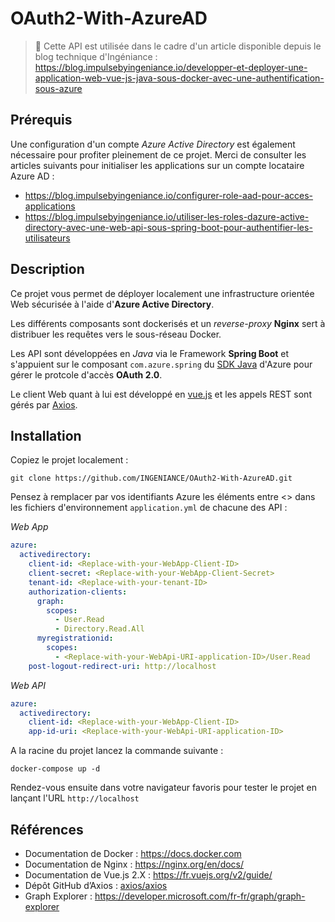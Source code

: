 # OAuth2-With-AzureAD

> 📃 Cette API est utilisée dans le cadre d'un article disponible depuis le blog technique d'Ingéniance :
> https://blog.impulsebyingeniance.io/developper-et-deployer-une-application-web-vue-js-java-sous-docker-avec-une-authentification-sous-azure

## Prérequis

Une configuration d'un compte *Azure Active Directory* est également nécessaire pour profiter pleinement de ce projet. Merci de consulter les articles suivants pour initialiser les applications sur un compte locataire Azure AD :
* https://blog.impulsebyingeniance.io/configurer-role-aad-pour-acces-applications
* https://blog.impulsebyingeniance.io/utiliser-les-roles-dazure-active-directory-avec-une-web-api-sous-spring-boot-pour-authentifier-les-utilisateurs

## Description

Ce projet vous permet de déployer localement une infrastructure orientée Web sécurisée à l'aide d'**Azure Active Directory**.

Les différents composants sont dockerisés et un *reverse-proxy* **Nginx** sert à distribuer les requêtes vers le sous-réseau Docker.

Les API sont développées en *Java* via le Framework **Spring Boot** et s'appuient sur le composant `com.azure.spring` du [SDK Java](https://github.com/Azure/azure-sdk-for-java) d'Azure pour gérer le protcole d'accès **OAuth 2.0**.

Le client Web quant à lui est développé en [vue.js](https://vuejs.org/) et les appels REST sont gérés par [Axios](https://github.com/axios/axios).

## Installation

Copiez le projet localement :
```shell
git clone https://github.com/INGENIANCE/OAuth2-With-AzureAD.git
```
Pensez à remplacer par vos identifiants Azure les éléments entre <> dans les fichiers d'environnement `application.yml` de chacune des API :

*Web App*
```yaml
azure:
  activedirectory:
    client-id: <Replace-with-your-WebApp-Client-ID>
    client-secret: <Replace-with-your-WebApp-Client-Secret>
    tenant-id: <Replace-with-your-tenant-ID>
    authorization-clients:
      graph:
        scopes:
          - User.Read
          - Directory.Read.All
      myregistrationid:
        scopes:
          - <Replace-with-your-WebApi-URI-application-ID>/User.Read
    post-logout-redirect-uri: http://localhost
```
*Web API*
```yaml
azure:
  activedirectory:
    client-id: <Replace-with-your-WebApp-Client-ID>
    app-id-uri: <Replace-with-your-WebApi-URI-application-ID>
```
A la racine du projet lancez la commande suivante :
```shell
docker-compose up -d
```
Rendez-vous ensuite dans votre navigateur favoris pour tester le projet en lançant l'URL `http://localhost`

## Références

* Documentation de Docker : https://docs.docker.com
* Documentation de Nginx : https://nginx.org/en/docs/
* Documentation de Vue.js 2.X : https://fr.vuejs.org/v2/guide/
* Dépôt GitHub d’Axios : [axios/axios ](https://github.com/axios/axios)
* Graph Explorer : https://developer.microsoft.com/fr-fr/graph/graph-explorer
